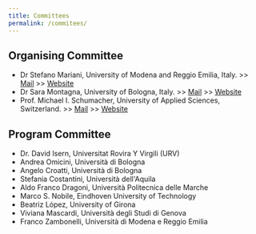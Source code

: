 ```yaml
---
title: Committees
permalink: /commitees/
---
```


## Organising Committee

 - Dr Stefano Mariani, University of Modena and Reggio Emilia, Italy. >> [Mail](mailto:stefano.mariani@unimore.it) >> [Website](http://personale.unimore.it/rubrica/dettaglio/s.mariani)
 - Dr Sara Montagna, University of Bologna, Italy. >> [Mail](mailto:sara.montagna@unibo.it) >> [Website](http://apice.unibo.it/xwiki/bin/view/SaraMontagna/WebHome)
 - Prof. Michael I. Schumacher, University of Applied Sciences, Switzerland. >> [Mail](mailto:michael.schumacher@hevs.ch) >> [Website](https://www.hevs.ch/en/minisites/projects-products/aislab/collaborateurs/uas-professor/schumacher-1800)

## Program Committee

 - Dr. David Isern, Universitat Rovira Y Virgili (URV)
 - Andrea Omicini, Università di Bologna
 - Angelo Croatti, Università di Bologna
 - Stefania Costantini, Università dell'Aquila
 - Aldo Franco Dragoni, Università Politecnica delle Marche
 - Marco S. Nobile, Eindhoven University of Technology
 - Beatriz López, University of Girona
 - Viviana Mascardi, Università degli Studi di Genova
 - Franco Zambonelli, Università di Modena e Reggio Emilia
